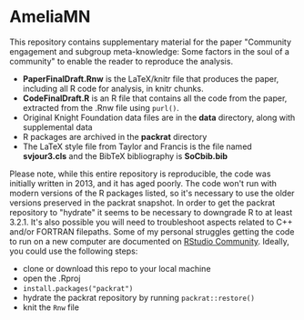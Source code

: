 # AmeliaMN

This repository contains supplementary material for the paper "Community engagement and subgroup meta-knowledge: Some factors in the soul of a community" to enable the reader to reproduce the analysis.

- **PaperFinalDraft.Rnw** is the LaTeX/knitr file that produces the paper, including all R code for analysis, in knitr chunks.
- **CodeFinalDraft.R** is an R file that contains all the code from the paper, extracted from the .Rnw file using ``purl()``.
- Original Knight Foundation data files are in the **data** directory, along with supplemental data
- R packages are archived in the **packrat** directory
- The LaTeX style file from Taylor and Francis is the file named **svjour3.cls** and the BibTeX bibliography is **SoCbib.bib**

Please note, while this entire repository is reproducible, the code was initially written in 2013, and it has aged poorly. The code won't run with modern versions of the R packages listed, so it's necessary to use the older versions preserved in the packrat snapshot. In order to get the packrat repository to "hydrate" it seems to be necessary to downgrade R to at least 3.2.1. It's also possible you will need to troubleshoot aspects related to C++ and/or FORTRAN filepaths. Some of my personal struggles getting the code to run on a new computer are documented on [RStudio Community](https://community.rstudio.com/t/hydrating-a-packrat-repository-on-a-new-computer/16837/12). Ideally, you could use the following steps:

- clone or download this repo to your local machine
- open the .Rproj
- ``install.packages("packrat")``
- hydrate the packrat repository by running ``packrat::restore()``
- knit the ``Rnw`` file